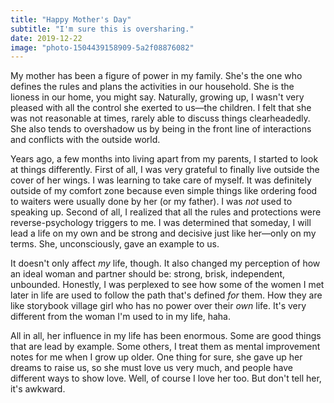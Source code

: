 ```yaml
---
title: "Happy Mother's Day"
subtitle: "I'm sure this is oversharing."
date: 2019-12-22
image: "photo-1504439158909-5a2f08876082"
---
```


My mother has been a figure of power in my family. She's the one who defines the rules and plans the activities in our household. She is the lioness in our home, you might say. Naturally, growing up, I wasn't very pleased with all the control she exerted to us—the children. I felt that she was not reasonable at times, rarely able to discuss things clearheadedly. She also tends to overshadow us by being in the front line of interactions and conflicts with the outside world.

Years ago, a few months into living apart from my parents, I started to look at things differently. First of all, I was very grateful to finally live outside the cover of her wings. I was learning to take care of myself. It was definitely outside of my comfort zone because even simple things like ordering food to waiters were usually done by her (or my father). I was *not* used to speaking up. Second of all, I realized that all the rules and protections were reverse-psychology triggers to me. I was determined that someday, I will lead a life on my own and be strong and decisive just like her—only on my terms. She, unconsciously, gave an example to us.

It doesn't only affect *my* life, though. It also changed my perception of how an ideal woman and partner should be: strong, brisk, independent, unbounded. Honestly, I was perplexed to see how some of the women I met later in life are used to follow the path that's defined *for* them. How they are like storybook village girl who has no power over their *own* life. It's very different from the woman I'm used to in my life, haha.

All in all, her influence in my life has been enormous. Some are good things that are lead by example. Some others, I treat them as mental improvement notes for me when I grow up older. One thing for sure, she gave up her dreams to raise us, so she must love us very much, and people have different ways to show love. Well, of course I love her too. But don't tell her, it's awkward.
